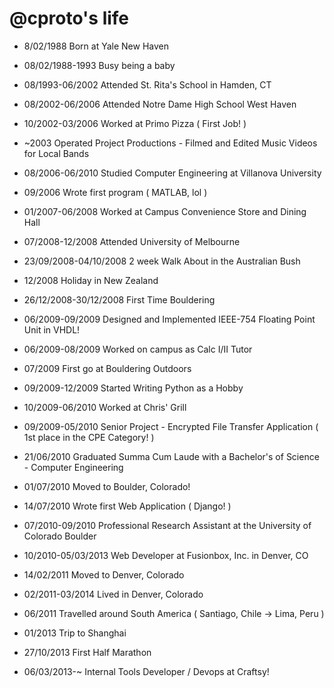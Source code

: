 @cproto's life
===============

- 8/02/1988 Born at Yale New Haven
- 08/02/1988-1993 Busy being a baby
- 08/1993-06/2002 Attended St. Rita's School in Hamden, CT

- 08/2002-06/2006 Attended Notre Dame High School West Haven
- 10/2002-03/2006 Worked at Primo Pizza ( First Job! )
- ~2003 Operated Project Productions - Filmed and Edited Music Videos for Local Bands

- 08/2006-06/2010 Studied Computer Engineering at Villanova University
- 09/2006 Wrote first program ( MATLAB, lol )
- 01/2007-06/2008 Worked at Campus Convenience Store and Dining Hall
- 07/2008-12/2008 Attended University of Melbourne
- 23/09/2008-04/10/2008 2 week Walk About in the Australian Bush
- 12/2008 Holiday in New Zealand
- 26/12/2008-30/12/2008 First Time Bouldering
- 06/2009-09/2009 Designed and Implemented IEEE-754 Floating Point Unit in VHDL!
- 06/2009-08/2009 Worked on campus as Calc I/II Tutor
- 07/2009 First go at Bouldering Outdoors
- 09/2009-12/2009 Started Writing Python as a Hobby
- 10/2009-06/2010 Worked at Chris' Grill
- 09/2009-05/2010 Senior Project - Encrypted File Transfer Application ( 1st place in the CPE Category! )
- 21/06/2010 Graduated Summa Cum Laude with a Bachelor's of Science - Computer Engineering

- 01/07/2010 Moved to Boulder, Colorado!
- 14/07/2010 Wrote first Web Application ( Django! )
- 07/2010-09/2010 Professional Research Assistant at the University of Colorado Boulder
- 10/2010-05/03/2013 Web Developer at Fusionbox, Inc. in Denver, CO
- 14/02/2011 Moved to Denver, Colorado
- 02/2011-03/2014 Lived in Denver, Colorado
- 06/2011 Travelled around South America ( Santiago, Chile -> Lima, Peru )
- 01/2013 Trip to Shanghai
- 27/10/2013 First Half Marathon
- 06/03/2013-~ Internal Tools Developer / Devops at Craftsy!

